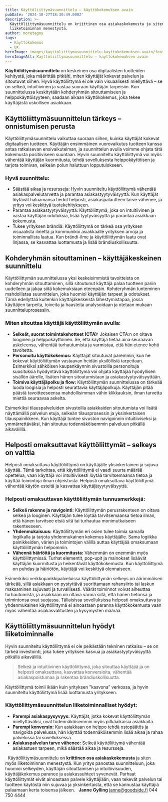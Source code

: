 ```yaml
---
title: Käyttöliittymäsuunnittelu – käyttökokemuksen avain
pubDate: '2024-10-27T18:30:49.000Z'
description: >-
  Käyttöliittymäsuunnittelu on kriittinen osa asiakaskokemusta ja siten myös
  liiketoiminnan menestystä.
author: moretagoy
tags:
  - Käyttökokemus
  - UX
heroImage: images/kayttoliittymasuunnittelu-kayttokokemuksen-avain/featured.png
heroImageAlt: Käyttöliittymäsuunnittelu – käyttökokemuksen avain
---
```


**Käyttöliittymäsuunnittelu** on keskeinen osa digitaalisten tuotteiden kehitystä, joka määrittää pitkälti, miten käyttäjät kokevat palvelun ja sitoutuvat siihen. Hyvä käyttöliittymä ei ole vain visuaalisesti miellyttävä – se on selkeä, intuitiivinen ja vastaa suoraan käyttäjän tarpeisiin. Kun suunnittelussa keskitytään kohderyhmän sitouttamiseen ja helppokäyttöisyyteen, saadaan aikaan käyttökokemus, joka tekee käyttäjästä uskollisen asiakkaan.

## Käyttöliittymäsuunnittelun tärkeys – onnistumisen perusta

Käyttöliittymäsuunnittelu vaikuttaa suoraan siihen, kuinka käyttäjät kokevat digitaalisen tuotteen. Käyttäjän ensimmäinen vuorovaikutus tuotteen kanssa antaa ratkaisevan ensivaikutelman, ja suunnittelun avulla voimme ohjata tätä kokemusta positiiviseen suuntaan. Hyvin suunniteltu käyttöliittymä voi myös vähentää käyttäjän kuormitusta, tehdä sovelluksesta helppokäyttöisen ja tarjota toimivan, selkeän polun haluttuun lopputulokseen.

### Hyvä suunnittelu:

-   Säästää aikaa ja resursseja: Hyvin suunniteltu käyttöliittymä vähentää asiakaspalvelutarvetta ja parantaa asiakastyytyväisyyttä. Kun käyttäjät löytävät haluamansa tiedot helposti, asiakaspalautteen tarve vähenee, ja yritys voi keskittyä tuotekehitykseen.
-   Parantaa asiakastyytyväisyyttä: Käyttöliittymä, joka on intuitiivinen ja vastaa käyttäjän odotuksia, lisää tyytyväisyyttä ja parantaa asiakkaan kokemusta.
-   Tukee yrityksen brändiä: Käyttöliittymä on tärkeä osa yrityksen visuaalista ilmettä ja kommunikoi asiakkaalle yrityksen arvoja ja toiminnallista laatua. Kun brändi-ilme ja käyttöliittymän laatu ovat linjassa, se kasvattaa luottamusta ja lisää brändiuskollisuutta.

## Kohderyhmän sitouttaminen – käyttäjäkeskeinen suunnittelu

Käyttöliittymän suunnittelussa yksi keskeisimmistä tavoitteista on kohderyhmän sitouttaminen, sillä sitoutunut käyttäjä palaa tuotteen pariin uudelleen ja jakaa siitä kokemuksiaan eteenpäin. Kohderyhmän tunteminen mahdollistaa suunnittelun, joka huomioi käyttäjän tarpeet ja odotukset. Tämä edellyttää kuitenkin käyttäjäkeskeistä lähestymistapaa, jossa käyttäjien tarpeita, toiveita ja haasteita analysoidaan ja otetaan mukaan suunnitteluprosessiin.

### Miten sitouttaa käyttäjä käyttöliittymän avulla:

-   **Selkeät, suorat toimintakehotteet (CTA):** Jokaisen CTA:n on oltava looginen ja helppokäyttöinen. Se, että käyttäjä tietää aina seuraavan askeleensa, vähentää turhautumista ja varmistaa, että hän etenee kohti tavoitetta.
-   **Personoitu käyttökokemus:** Käyttäjät sitoutuvat paremmin, kun he kokevat käyttöliittymän vastaavan heidän yksilöllisiä tarpeitaan. Esimerkiksi sähköisen kaupankäynnin sivustoilla personoituja suosituksia hyödyntävä käyttöliittymä voi ohjata käyttäjää hyödyllisen sisällön äärelle, lisäten hänen sitoutumistaan ja asiakastyytyväisyyttään.
-   **Toimiva käyttäjäpolku ja flow:** Käyttöliittymän suunnittelussa on tärkeää luoda loogisia ja helposti seurattavia käyttäjäpolkuja. Käyttäjän pitää päästä tavoitteeseensa mahdollisimman vähin klikkauksin, ilman tarvetta miettiä seuraavaa askelta.

Esimerkiksi tilauspalveluiden sivustoilla asiakkaiden sitoutumista voi lisätä näyttämällä palvelun etuja, selkeän tilausprosessin ja yksinkertaisen tilauspainikkeen. Kun käyttäjä tuntee sivuston navigoinnin intuitiiviseksi ja ymmärrettäväksi, hän sitoutuu todennäköisemmin palveluun pitkällä aikavälillä.

## Helposti omaksuttavat käyttöliittymät – selkeys on valttia

Helposti omaksuttava käyttöliittymä on käyttäjälle yksinkertainen ja sujuva käyttää. Tämä tarkoittaa, että käyttöliittymä ei vaadi suurta määrää opettelua, vaan käyttäjä voi intuitiivisesti löytää tarvitsemaansa tietoa ja käyttää toimintoja ilman ohjeistusta. Helposti omaksuttava käyttöliittymä vähentää käytön esteitä ja kasvattaa käyttäjätyytyväisyyttä.

### Helposti omaksuttavan käyttöliittymän tunnusmerkkejä:

-   **Selkeä rakenne ja navigointi:** Käyttöliittymän perusrakenteen on oltava selkeä ja looginen. Käyttäjän tulee löytää tarvitsemaansa tietoa ilman, että hänen tarvitsee etsiä sitä tai turhautua monimutkaiseen rakenteeseen.
-   **Yhdenmukaisuus:** Käyttöliittymän eri osien tulee toimia samalla logiikalla ja tarjota yhdenmukainen kokemus käyttäjälle. Sama logiikka painikkeiden, värien ja toimintojen välillä auttaa käyttäjää omaksumaan käyttöliittymän helpommin.
-   **Vähennä häiriöitä ja kuormitusta:** Vähemmän on enemmän myös käyttöliittymissä. Turhat elementit, pop-upit ja mainokset lisäävät käyttäjän kuormitusta ja heikentävät käyttökokemusta. Kun käyttöliittymä on puhdas ja häiriötön, käyttäjä voi keskittyä olennaiseen.

Esimerkiksi verkkopankkipalveluissa käyttöliittymän selkeys on äärimmäisen tärkeää, sillä asiakkaan on pystyttävä suorittamaan rahansiirto tai laskun maksaminen sujuvasti ja turvallisesti. Väärät toiminnot voivat aiheuttaa turhautumista, ja asiakkaan on oltava varma siitä, että hänen tietonsa ja toimintonsa ovat suojassa. Tällaisissa sovelluksissa helposti omaksuttava ja yhdenmukainen käyttöliittymä ei ainoastaan paranna käyttökokemusta vaan myös vähentää asiakasvalitusten ja kysymysten määrää.

## Käyttöliittymäsuunnittelun hyödyt liiketoiminnalle

Hyvin suunniteltu käyttöliittymä ei ole pelkästään tekninen ratkaisu – se on tärkeä investointi, joka tukee yrityksen kasvua ja asiakastyytyväisyyttä pitkällä aikavälillä.

> Selkeä ja intuitiivinen käyttöliittymä, joka sitouttaa käyttäjiä ja on helposti omaksuttava, kasvattaa konversioita, vähentää asiakaspoistumaa ja rakentaa brändiuskollisuutta.

Käyttöliittymä toimii ikään kuin yrityksen ”kasvona” verkossa, ja hyvin suunniteltu käyttöliittymä lisää luottamusta yritykseen.

### Käyttöliittymäsuunnittelun liiketoiminnalliset hyödyt:

-   **Parempi asiakaspysyvyys:** Käyttäjät, jotka kokevat käyttöliittymän miellyttäväksi, ovat todennäköisemmin myös pitkäaikaisia asiakkaita.
-   **Parempi konversio:** Kun asiakkaan on helppo tehdä ostopäätös ja navigoida palvelussa, hän käyttää todennäköisemmin lisää aikaa ja rahaa palvelussa tai sovelluksessa.
-   **Asiakaspalvelun tarve vähenee:** Selkeä käyttöliittymä vähentää asiakastuen tarpeen, mikä säästää aikaa ja resursseja.

  Käyttöliittymäsuunnittelu on **kriittinen osa asiakaskokemusta** ja siten myös liiketoiminnan menestystä. Kun yritys panostaa suunnitteluun, joka huomioi selkeyden, käyttäjän sitouttamisen ja intuitiivisuuden, käyttäjäkokemus paranee ja asiakassuhteet syvenevät. Parhaat käyttöliittymät eivät ainoastaan palvele käyttäjiään, vaan tekevät palvelun tai tuotteen käytöstä niin sujuvaa ja yksinkertaista, että se kannustaa käyttäjiä palaamaan kerta toisensa jälkeen.   **Janne Gylling** janne@goodside.fi 044 750 4444